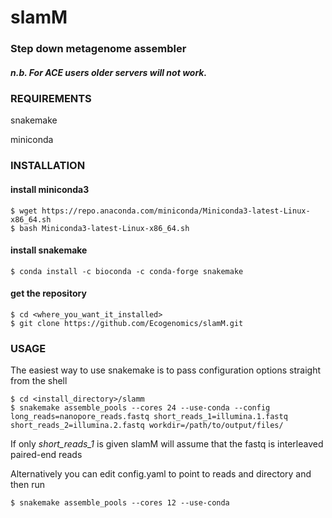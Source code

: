 # slamM

### Step down metagenome assembler


##### n.b. For ACE users older servers will not work.


### REQUIREMENTS
snakemake

miniconda


### INSTALLATION

#### install miniconda3
```
$ wget https://repo.anaconda.com/miniconda/Miniconda3-latest-Linux-x86_64.sh
$ bash Miniconda3-latest-Linux-x86_64.sh
```


#### install snakemake
```
$ conda install -c bioconda -c conda-forge snakemake
```

#### get the repository

```
$ cd <where_you_want_it_installed>
$ git clone https://github.com/Ecogenomics/slamM.git
```




### USAGE

The easiest way to use snakemake is to pass configuration options straight from the shell

```
$ cd <install_directory>/slamm
$ snakemake assemble_pools --cores 24 --use-conda --config long_reads=nanopore_reads.fastq short_reads_1=illumina.1.fastq short_reads_2=illumina.2.fastq workdir=/path/to/output/files/ 
```

If only _short_reads_1_ is given slamM will assume that the fastq is interleaved paired-end reads

Alternatively you can edit config.yaml to point to reads and directory and then run


```
$ snakemake assemble_pools --cores 12 --use-conda 
```